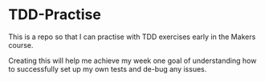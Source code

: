 # TDD-Practise
This is a repo so that I can practise with TDD exercises early in the Makers course.

Creating this will help me achieve my week one goal of understanding how to successfully set up my own tests and de-bug any issues. 
